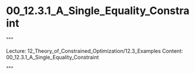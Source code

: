 # 00_12.3.1_A_Single_Equality_Constraint

"""

Lecture: 12_Theory_of_Constrained_Optimization/12.3_Examples
Content: 00_12.3.1_A_Single_Equality_Constraint

"""


